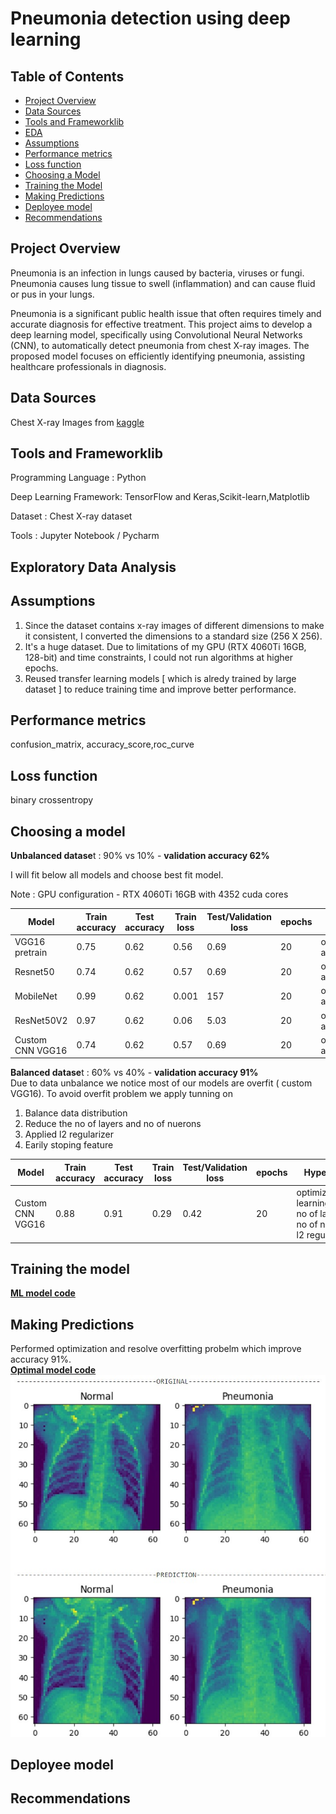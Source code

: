 # Pneumonia detection using deep learning

## Table of Contents
- [Project Overview](#project-overview)
- [Data Sources](#data-sources)
- [Tools and Frameworklib](#tools-and-frameworklib)
- [EDA](#exploratory-data-analysis)
- [Assumptions](#assumptions)
- [Performance metrics](#performance-metrics)
- [Loss function](#loss-function)
- [Choosing a Model](#choosing-a-model)
- [Training the Model](#training-the-model)
- [Making Predictions](#making-predictions)
- [Deployee model](#deployee-model)
- [Recommendations](#recommendations)

## Project Overview
  Pneumonia is an infection in lungs caused by bacteria, viruses or fungi. Pneumonia causes lung tissue to swell (inflammation) and can cause fluid or pus in your lungs. 
  
  Pneumonia is a significant public health issue that often requires timely and accurate diagnosis for effective treatment. This project aims to develop a deep learning model, specifically using Convolutional 
  Neural Networks (CNN), to automatically detect pneumonia from chest X-ray images. The proposed model focuses on efficiently identifying pneumonia, assisting healthcare professionals in diagnosis.

## Data Sources
   Chest X-ray Images from [kaggle](https://www.kaggle.com/datasets/paultimothymooney/chest-xray-pneumonia)

## Tools and Frameworklib

  Programming Language   : Python
  
  Deep Learning Framework: TensorFlow and Keras,Scikit-learn,Matplotlib
  
  Dataset                : Chest X-ray dataset
  
  Tools                  : Jupyter Notebook / Pycharm

## Exploratory Data Analysis

## Assumptions
1. Since the dataset contains x-ray images of different dimensions to make it consistent, I converted the dimensions to a standard size (256 X 256).
2. It's a huge dataset. Due to limitations of my GPU (RTX 4060Ti 16GB, 128-bit) and time constraints, I could not run algorithms at higher epochs.
3. Reused transfer learning models [ which is alredy trained by large dataset ] to reduce training time and improve better performance.

## Performance metrics
confusion_matrix, accuracy_score,roc_curve

## Loss function
binary crossentropy

## Choosing a model

**Unbalanced datase**t : 90% vs 10% - **validation accuracy 62%**

I will fit below all models and choose best fit model.

Note : GPU configuration - RTX 4060Ti 16GB with 4352 cuda cores

Model                    | Train accuracy  | Test accuracy |   Train loss  | Test/Validation loss |  epochs |    Hyperparameters                      |
------------------------ | -------------   | ------------- | ------------- |  -------------       | --------|  -----------------------------          | 
VGG16 pretrain           |   0.75          |   0.62        |   0.56        |    0.69              |   20    |   optimizer = adam,learning_rate=0.0001 |
Resnet50                 |   0.74          |   0.62        |   0.57        |    0.69              |   20    |   optimizer = adam,learning_rate=0.0001 |
MobileNet                |   0.99          |   0.62        |   0.001       |    157               |   20    |   optimizer = adam,learning_rate=0.0001 |
ResNet50V2               |   0.97          |   0.62        |   0.06        |    5.03              |   20    |   optimizer = adam,learning_rate=0.0001 |
Custom CNN VGG16         |   0.74          |   0.62        |   0.57        |    0.69              |   20    |   optimizer = adam,learning_rate=0.0001 |

**Balanced datase**t : 60% vs 40% - **validation accuracy 91%** <br/>
Due to data unbalance we notice most of our models are overfit ( custom VGG16). To avoid overfit problem we apply tunning on 

1. Balance data distribution
2. Reduce the no of layers and no of nuerons
3. Applied l2 regularizer
4. Earily stoping feature

Model                    | Train accuracy  | Test accuracy |   Train loss  | Test/Validation loss |  epochs |    Hyperparameters                             |
------------------------ | -------------   | ------------- | ------------- |  -------------       | --------|  -----------------------------                 | 
Custom CNN VGG16         |   0.88          |   0.91        |   0.29        |    0.42              |   20    |   optimizer = adam<br/> learning_rate=0.0001<br/>no of layers:8<br/>no of nuerons:48<br/>l2 regularizer (0.01)|   

## Training the model
[**ML model code**](Pneumonia_Detection.ipynb)

## Making Predictions 
Performed optimization and resolve overfitting probelm which improve accuracy 91%. 
<br/>
[**Optimal model code**](OptimizedModel.ipynb)
<br/>
![alt text](images/PredictionResults.jpg)

## Deployee model

## Recommendations

